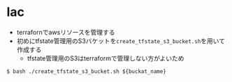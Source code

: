 # Iac

* terrafornでawsリソースを管理する
* 初めにtfstate管理用のS3バケットを`create_tfstate_s3_bucket.sh`を用いて作成する
  * tfstate管理用のS3はterraformで管理しない方がよいため

```bash=
$ bash ./create_tfstate_s3_bucket.sh ${buckat_name}
```


